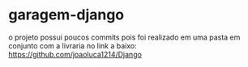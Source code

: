 # garagem-django

o projeto possui poucos commits pois foi realizado em uma pasta em conjunto com a livraria no link a baixo:
https://github.com/joaoluca1214/Django
